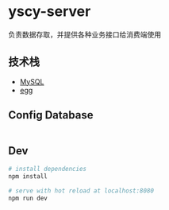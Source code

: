 # yscy-server

负责数据存取，并提供各种业务接口给消费端使用

## 技术栈

- [MySQL](https://www.mysql.com/cn/)
- [egg](https://eggjs.org/)

## Config Database

```bash

```

## Dev

```bash
# install dependencies
npm install

# serve with hot reload at localhost:8080
npm run dev
```
